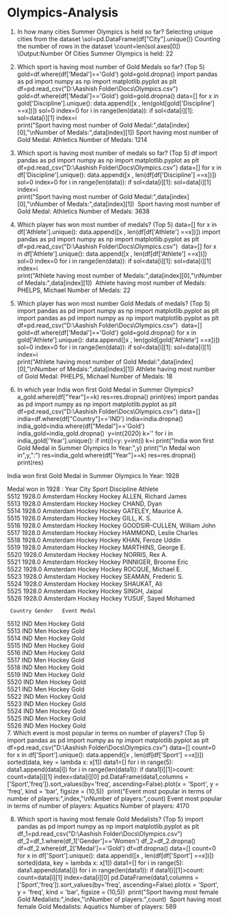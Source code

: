 # Olympics-Analysis
1. In how many cities Summer Olympics is held so far?
  Selecting unique cities from the dataset
  \\sol=pd.DataFrame(df["City"].unique())
  Counting the number of rows in the dataset
  \\count=len(sol.axes[0])
  \\Output:Number Of Cities Summer Olympics is held: 22
  
2. Which sport is having most number of Gold Medals so far? (Top 5)
gold=df.where(df['Medal']=='Gold')
gold=gold.dropna()
import pandas as pd
import numpy as np
import matplotlib.pyplot as plt
df=pd.read_csv("D:\Aashish Folder\Docs\Olympics.csv")
​
gold=df.where(df['Medal']=='Gold')
gold=gold.dropna()
data=[]
for x in gold['Discipline'].unique():
    data.append([x , len(gold[gold['Discipline']  ==x])])
sol=0
index=0
for i in range(len(data)):
    if sol<data[i][1]:
        sol=data[i][1]
        index=i    
print("Sport having most number of Gold Medal:",data[index][0],"\nNumber of Medals:",data[index][1])
Sport having most number of Gold Medal: Athletics 
Number of Medals: 1214
3. Which sport is having most number of medals so far? (Top 5)
df
import pandas as pd
import numpy as np
import matplotlib.pyplot as plt
df=pd.read_csv("D:\Aashish Folder\Docs\Olympics.csv")
data=[]
for x in df['Discipline'].unique():
    data.append([x , len(df[df['Discipline']  ==x])])
sol=0
index=0
for i in range(len(data)):
    if sol<data[i][1]:
        sol=data[i][1]
        index=i    
print("Sport having most number of Gold Medal:",data[index][0],"\nNumber of Medals:",data[index][1])
​
Sport having most number of Gold Medal: Athletics 
Number of Medals: 3638
4. Which player has won most number of medals? (Top 5)
data=[]
for x in df['Athlete'].unique():
    data.append([x , len(df[df['Athlete']  ==x])])
import pandas as pd
import numpy as np
import matplotlib.pyplot as plt
df=pd.read_csv("D:\Aashish Folder\Docs\Olympics.csv")
​
data=[]
for x in df['Athlete'].unique():
    data.append([x , len(df[df['Athlete']  ==x])])
sol=0
index=0
for i in range(len(data)):
    if sol<data[i][1]:
        sol=data[i][1]
        index=i    
print("Athlete having most number of Medals:",data[index][0],"\nNumber of Medals:",data[index][1])
​
Athlete having most number of Medals: PHELPS, Michael 
Number of Medals: 22
5. Which player has won most number Gold Medals of medals? (Top 5)
import pandas as pd
import numpy as np
import matplotlib.pyplot as plt
import pandas as pd
import numpy as np
import matplotlib.pyplot as plt
df=pd.read_csv("D:\Aashish Folder\Docs\Olympics.csv")
​
data=[]
gold=df.where(df['Medal']=='Gold')
gold=gold.dropna()
for x in gold['Athlete'].unique():
    data.append([x , len(gold[gold['Athlete']  ==x])])
​
sol=0
index=0
for i in range(len(data)):
    if sol<data[i][1]:
        sol=data[i][1]
        index=i    
print("Athlete having most number of Gold Medal:",data[index][0],"\nNumber of Medals:",data[index][1])
Athlete having most number of Gold Medal: PHELPS, Michael 
Number of Medals: 18
6. In which year India won first Gold Medal in Summer Olympics?
a_gold.where(df["Year"]==k)
res=res.dropna()
print(res)
import pandas as pd
import numpy as np
import matplotlib.pyplot as plt
df=pd.read_csv("D:\Aashish Folder\Docs\Olympics.csv")
data=[]
india=df.where(df["Country"]=='IND')
india=india.dropna()
india_gold=india.where(df["Medal"]=='Gold')
india_gold=india_gold.dropna()
​
y=int(2020)
k=''
for i in india_gold['Year'].unique():
    if int(i)<y:
        y=int(i)
        k=i
print("India won first Gold Medal in Summer Olympics In Year:",y)
print("\n Medal won in",y,":")
res=india_gold.where(df["Year"]==k)
res=res.dropna()
print(res)
    
India won first Gold Medal in Summer Olympics In Year: 1928

 Medal won in 1928 :
        Year       City   Sport Discipline                       Athlete  \
5512  1928.0  Amsterdam  Hockey     Hockey          ALLEN, Richard James   
5513  1928.0  Amsterdam  Hockey     Hockey                   CHAND, Dyan   
5514  1928.0  Amsterdam  Hockey     Hockey           GATELEY, Maurice A.   
5515  1928.0  Amsterdam  Hockey     Hockey                   GILL, K. S.   
5516  1928.0  Amsterdam  Hockey     Hockey  GOODSIR-CULLEN, William John   
5517  1928.0  Amsterdam  Hockey     Hockey       HAMMOND, Leslie Charles   
5518  1928.0  Amsterdam  Hockey     Hockey            KHAN, Feroze Uddin   
5519  1928.0  Amsterdam  Hockey     Hockey           MARTHINS, George E.   
5520  1928.0  Amsterdam  Hockey     Hockey                NORRIS, Rex A.   
5521  1928.0  Amsterdam  Hockey     Hockey         PINNIGER, Broome Eric   
5522  1928.0  Amsterdam  Hockey     Hockey            ROCQUE, Michael E.   
5523  1928.0  Amsterdam  Hockey     Hockey           SEAMAN, Frederic S.   
5524  1928.0  Amsterdam  Hockey     Hockey                  SHAUKAT, Ali   
5525  1928.0  Amsterdam  Hockey     Hockey                 SINGH, Jaipal   
5526  1928.0  Amsterdam  Hockey     Hockey          YUSUF, Sayed Mohamed   

     Country Gender   Event Medal  
5512     IND    Men  Hockey  Gold  
5513     IND    Men  Hockey  Gold  
5514     IND    Men  Hockey  Gold  
5515     IND    Men  Hockey  Gold  
5516     IND    Men  Hockey  Gold  
5517     IND    Men  Hockey  Gold  
5518     IND    Men  Hockey  Gold  
5519     IND    Men  Hockey  Gold  
5520     IND    Men  Hockey  Gold  
5521     IND    Men  Hockey  Gold  
5522     IND    Men  Hockey  Gold  
5523     IND    Men  Hockey  Gold  
5524     IND    Men  Hockey  Gold  
5525     IND    Men  Hockey  Gold  
5526     IND    Men  Hockey  Gold  
7. Which event is most popular in terms on number of players? (Top 5)
import pandas as pd
import numpy as np
import matplotlib.pyplot as plt
df=pd.read_csv("D:\Aashish Folder\Docs\Olympics.csv")
data=[]
count=0
for x in df['Sport'].unique():
    data.append([x , len(df[df['Sport']  ==x])])
sorted(data, key = lambda x: x[1])
data1=[]
for i in range(5):
    data1.append(data[i])
for i in range(len(data1)):
    if data1[i][1]>count:
        count=data[i][1]
        index=data[i][0]
pd.DataFrame(data1,columns = ['Sport','freq']).sort_values(by='freq', ascending=False).plot(x = 'Sport', y = 'freq', kind = 'bar', figsize = (10,5))
​
print("Event most popular in terms of number of players:",index,"\nNumber of players:",count)
Event most popular in terms of number of players: Aquatics 
Number of players: 4170

8. Which sport is having most female Gold Medalists? (Top 5)
import pandas as pd
import numpy as np
import matplotlib.pyplot as plt
df_1=pd.read_csv("D:\Aashish Folder\Docs\Olympics.csv")
df_2=df_1.where(df_1['Gender']=='Women')
df_2=df_2.dropna()
df=df_2.where(df_2['Medal']=='Gold')
df=df.dropna()
data=[]
count=0
for x in df['Sport'].unique():
    data.append([x , len(df[df['Sport']  ==x])])
sorted(data, key = lambda x: x[1])
data1=[]
for i in range(5):
    data1.append(data[i])
for i in range(len(data1)):
    if data1[i][1]>count:
        count=data[i][1]
        index=data[i][0]
pd.DataFrame(data1,columns = ['Sport','freq']).sort_values(by='freq', ascending=False).plot(x = 'Sport', y = 'freq', kind = 'bar', figsize = (10,5))
​
print("Sport having most female Gold Medalists:",index,"\nNumber of players:",count)
​
Sport having most female Gold Medalists: Aquatics 
Number of players: 589
